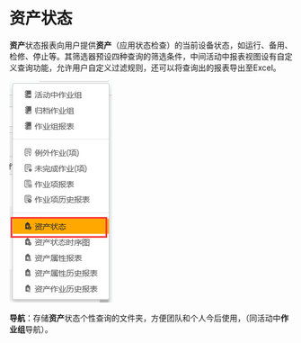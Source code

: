 # 资产状态
**资产**状态报表向用户提供**资产**（应用状态检查）的当前设备状态，如运行、备用、检修、停止等。其筛选器预设四种查询的筛选条件，中间活动中报表视图设有自定义查询功能，允许用户自定义过滤规则，还可以将查询出的报表导出至Excel。

![](./images/资产状态.png)

**导航**：存储**资产**状态个性查询的文件夹，方便团队和个人今后使用，（同活动中**作业组**导航）。